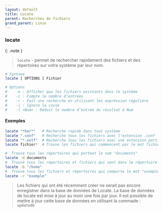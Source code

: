 ```yaml
---
layout: default
title: Locate
parent: Recherches de fichiers
grand_parent: Linux
---
```


### locate

{: .note }

> `locate` - permet de rechercher rapidement des fichiers et des répertoires sur votre système par leur nom.

```bash
# Syntaxe
locate [ OPTIONS ] Fichier

# Options
#    -e : Afficher que les fichiers existants dans le système
#    -c	: Compte le nombre d’entrées
#    -r : Fait une recherche en utilisant les expréssion régulière
#    -i : Ignore la casse
#    -l <Num> : Réduit le nombre d’entrée du résultat à Num
```

#### Exemples

```bash
locate "*bar*"   # Recherche rapide dans tout système
locate ".conf"   # Recherche tous les fichiers avec l’extension .conf
locate "*.extf"  # Recherche tous les fichiers avec une extension particulière
locate fichier*  # Trouve les fichiers qui commencent par le mot fichier

#  Trouve tous les répertoires qui portent le nom "documents"
locate -d documents
#  Trouve tous les répertoires et fichiers qui sont dans le répertoire "/home"
locate -b "/home"
#  Trouve tous les fichiers et répertoires qui comporte le mot "exemple" dans leur nom
locate -r "exemple"
```

> Les fichiers qui ont été récemment créer ne serait pas encore enregistrer dans la base de données de Locate. La base de données de locate est mise à jour au moin une fois par jour. Il est possible de mettre à jour cette base de données en utilisant la commade : `updatedb`
